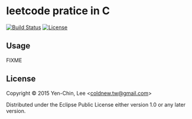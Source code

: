 # leetcode pratice in C
[![Build Status](https://travis-ci.org/coldnew/leetcode-c.svg?branch=master)](https://travis-ci.org/coldnew/leetcode-c)
[![License](http://img.shields.io/badge/license-Eclipse-blue.svg?style=flat)](https://www.eclipse.org/legal/epl-v10.html)

## Usage

FIXME

## License

Copyright © 2015 Yen-Chin, Lee <<coldnew.tw@gmail.com>>

Distributed under the Eclipse Public License either version 1.0 or any later version.
